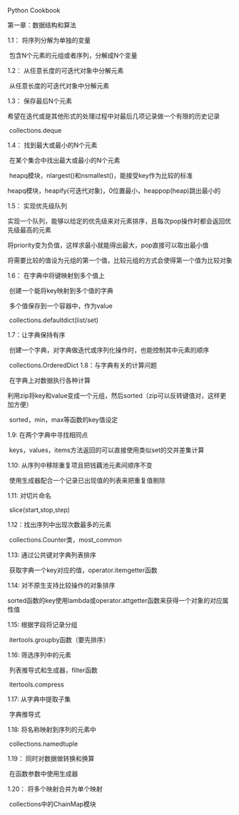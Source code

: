 Python Cookbook

第一章：数据结构和算法

1.1：	将序列分解为单独的变量

​	包含N个元素的元组或者序列，分解成N个变量

1.2：	从任意长度的可迭代对象中分解元素

​	从任意长度的可迭代对象中分解元素

1.3：	保存最后N个元素

​	希望在迭代或是其他形式的处理过程中对最后几项记录做一个有限的历史记录

​	collections.deque

1.4：	找到最大或最小的N个元素

​	在某个集合中找出最大或最小的N个元素

​	heapq模块，nlargest()和nsmallest()，能接受key作为比较的标准

​	heapq模块，heapify(可迭代对象)，0位置最小，heappop(heap)跳出最小的

1.5：	实现优先级队列

​	实现一个队列，能够以给定的优先级来对元素排序，且每次pop操作时都会返回优先级最高的元素

​		将priority变为负值，这样求最小就能得出最大，pop直接可以取出最小值

​		将需要比较的值设为元组的第一个值，比较元组的方式会使得第一个值为比较对象

1.6：	在字典中将键映射到多个值上

​	创建一个能将key映射到多个值的字典

​		多个值保存到一个容器中，作为value

​		collections.defaultdict(list/set)

1.7：让字典保持有序

​	创建一个字典，对字典做迭代或序列化操作时，也能控制其中元素的顺序

​		collections.OrderedDict
1.8：与字典有关的计算问题

​	在字典上对数据执行各种计算

​		利用zip将key和value变成一个元组，然后sorted（zip可以反转键值对，这样更加方便）

​		sorted，min，max等函数的key值设定

1.9:	在两个字典中寻找相同点

​	keys，values，items方法返回的可以直接使用类似set的交并差集计算

1.10:	从序列中移除重复项且把钱藕池元素间顺序不变

​	使用生成器配合一个记录已出现值的列表来把重复值剔除

1.11:	对切片命名

​	slice(start,stop,step)

1.12：找出序列中出现次数最多的元素

​	collections.Counter类，most_common

1.13:	通过公共键对字典列表排序

​	获取字典一个key对应的值，operator.itemgetter函数

1.14:	对不原生支持比较操作的对象排序

​	sorted函数的key使用lambda或operator.attgetter函数来获得一个对象的对应属性值

1.15:	根据字段将记录分组

​	itertools.groupby函数（要先排序）

1.16:	筛选序列中的元素

​	列表推导式和生成器，filter函数

​	itertools.compress

1.17:	从字典中提取子集

​	字典推导式

1.18:	将名称映射到序列的元素中

​	collections.namedtuple

1.19：	同时对数据做转换和换算

​	在函数参数中使用生成器

1.20：	将多个映射合并为单个映射

​	collections中的ChainMap模块

